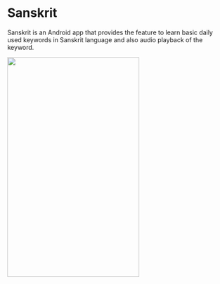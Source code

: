# Sanskrit
Sanskrit is an Android app that provides the feature to learn basic daily used keywords in Sanskrit language and also audio playback of the keyword.

<img src="https://github.com/Pranshu04/Sanskrit/blob/master/Images/Sanskrit.gif" height=500 width=300 >
